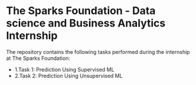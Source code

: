 # The Sparks Foundation - Data science and Business Analytics Internship

The repository contains the following tasks performed during the internship at The Sparks Foundation:
 *   1.Task 1: Prediction Using Supervised ML
 *  2.Task 2: Prediction Using Unsupervised ML
